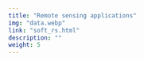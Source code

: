 ```yaml
---
title: "Remote sensing applications"
img: "data.webp"
link: "soft_rs.html"
description: ""
weight: 5
---
```

